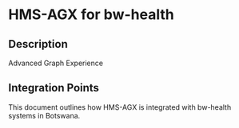 # HMS-AGX for bw-health

## Description

Advanced Graph Experience

## Integration Points

This document outlines how HMS-AGX is integrated with bw-health systems in Botswana.
